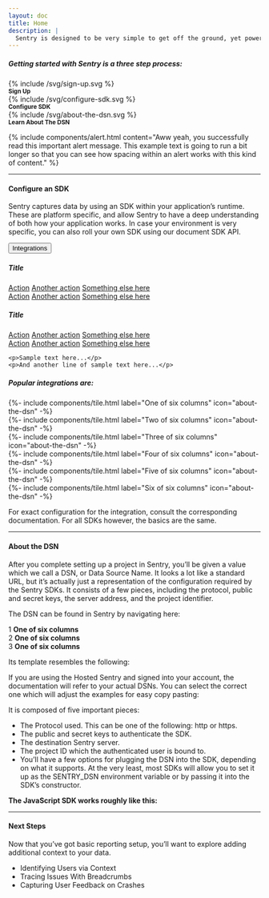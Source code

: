 ```yaml
---
layout: doc
title: Home
description: |
  Sentry is designed to be very simple to get off the ground, yet powerful to grow into. If you have never used Sentry before, this tutorial will help you with getting started.
---
```


<h5 class="text-center mb-3">Getting started with Sentry is a three step process:</h5>

<div class="row bg-light process mb-4">
  <div class="col pt-3 pb-2 text-center">
    <div class="icon mx-auto d-block mb-1">
      {% include /svg/sign-up.svg %}
    </div>
    <small class="text-uppercase"><b>Sign Up</b></small>
  </div>
  <div class="col pt-3 pb-2 text-center">
    <div class="icon mx-auto d-block mb-1">
      {% include /svg/configure-sdk.svg %}
    </div>
    <small class="text-uppercase"><b>Configure SDK</b></small>
  </div>
  <div class="col pt-3 pb-2 text-center">
    <div class="icon mx-auto d-block mb-1">
      {% include /svg/about-the-dsn.svg %}
    </div>
    <small class="text-uppercase"><b>Learn About The DSN</b></small>
  </div>
</div>

{% include components/alert.html content="Aww yeah, you successfully read this important alert message. This example text is going to run a bit longer so that you can see how spacing within an alert works with this kind of content." %}

---

#### Configure an SDK

Sentry captures data by using an SDK within your application’s runtime. These are platform specific, and allow Sentry to have a deep understanding of both how your application works. In case your environment is very specific, you can also roll your own SDK using our document SDK API.

<div class="dropdown mb-2">
  <button class="btn btn-secondary btn-sm dropdown-toggle" type="button" id="dropdownMenuButton" data-toggle="dropdown" aria-haspopup="true" aria-expanded="false">
    Integrations
  </button>
  <div class="dropdown-menu px-2" aria-labelledby="dropdownMenuButton">
    <div class="row no-gutters pb-2">
      <h5 class="col-12 pl-1 pt-1">Title</h5>
      <div class="col-6 d-flex flex-column">
        <a class="dropdown-item" href="#">Action</a>
        <a class="dropdown-item" href="#">Another action</a>
        <a class="dropdown-item" href="#">Something else here</a>
      </div>
      <div class="col-6 d-flex flex-column">
        <a class="dropdown-item" href="#">Action</a>
        <a class="dropdown-item" href="#">Another action</a>
        <a class="dropdown-item" href="#">Something else here</a>
      </div>
    </div>
    <div class="row no-gutters">
      <h5 class="col-12 pl-1 pt-1">Title</h5>
      <div class="col-6 d-flex flex-column">
        <a class="dropdown-item" href="#">Action</a>
        <a class="dropdown-item" href="#">Another action</a>
        <a class="dropdown-item" href="#">Something else here</a>
      </div>
      <div class="col-6 d-flex flex-column">
        <a class="dropdown-item" href="#">Action</a>
        <a class="dropdown-item" href="#">Another action</a>
        <a class="dropdown-item" href="#">Something else here</a>
      </div>
    </div>
  </div>
</div>

<pre class="pre p-2 mb-5"><code>&lt;p&gt;Sample text here...&lt;/p&gt;
&lt;p&gt;And another line of sample text here...&lt;/p&gt;
</code></pre>

##### Popular integrations are:
<div class="mb-2">
  <div class="row">
    <div class="col-sm">
    {%- include components/tile.html
      label="One of six columns"
      icon="about-the-dsn"
    -%}
    </div>
    <div class="col-sm">
    {%- include components/tile.html
      label="Two of six columns"
      icon="about-the-dsn"
    -%}
    </div>
    <div class="col-sm">
    {%- include components/tile.html
      label="Three of six columns"
      icon="about-the-dsn"
    -%}
    </div>
  </div>
  <div class="row">
    <div class="col-sm">
    {%- include components/tile.html
      label="Four of six columns"
      icon="about-the-dsn"
    -%}
    </div>
    <div class="col-sm">
    {%- include components/tile.html
      label="Five of six columns"
      icon="about-the-dsn"
    -%}
    </div>
    <div class="col-sm">
    {%- include components/tile.html
      label="Six of six columns"
      icon="about-the-dsn"
    -%}
    </div>
  </div>
</div>

For exact configuration for the integration, consult the corresponding documentation. For all SDKs however, the basics are the same.

---

#### About the DSN

After you complete setting up a project in Sentry, you’ll be given a value which we call a DSN, or Data Source Name. It looks a lot like a standard URL, but it’s actually just a representation of the configuration required by the Sentry SDKs. It consists of a few pieces, including the protocol, public and secret keys, the server address, and the project identifier.

The DSN can be found in Sentry by navigating here:

<div class="bg-light process mb-4">
  <div class="d-flex align-items-center p-2">
    <span class="badge badge-secondary mr-2">
      1
    </span>
    <span class="">
      <b>One of six columns</b>
    </span>
  </div>
  <div class="d-flex flex-row align-items-center p-2">
    <span class="badge badge-secondary mr-2">
      2
    </span>
    <span class="">
      <b>One of six columns</b>
    </span>
  </div>
  <div class="d-flex flex-row align-items-center p-2">
    <span class="badge badge-secondary mr-2">
      3
    </span>
    <span class="">
      <b>One of six columns</b>
    </span>
  </div>
</div>

Its template resembles the following:

If you are using the Hosted Sentry and signed into your account, the documentation will refer to your actual DSNs. You can select the correct one which will adjust the examples for easy copy pasting:

It is composed of five important pieces:

- The Protocol used. This can be one of the following: http or https.
- The public and secret keys to authenticate the SDK.
- The destination Sentry server.
- The project ID which the authenticated user is bound to.
- You’ll have a few options for plugging the DSN into the SDK, depending on what it 	supports. At the very least, most SDKs will allow you to set it up as the 	SENTRY_DSN environment variable or by passing it into the SDK’s constructor.


**The JavaScript SDK works roughly like this:**

---

#### Next Steps

Now that you’ve got basic reporting setup, you’ll want to explore adding additional context to your data.

- Identifying Users via Context
- Tracing Issues With Breadcrumbs
- Capturing User Feedback on Crashes
